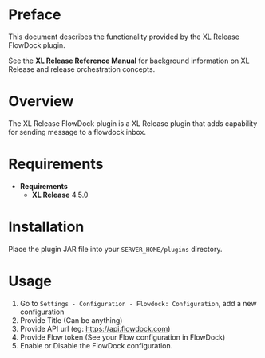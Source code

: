 # Preface #

This document describes the functionality provided by the XL Release FlowDock plugin.

See the **XL Release Reference Manual** for background information on XL Release and release orchestration concepts.

# Overview #

The XL Release FlowDock plugin is a XL Release plugin that adds capability for sending message to a flowdock inbox.

# Requirements #

* **Requirements**
	* **XL Release** 4.5.0

# Installation #

Place the plugin JAR file into your `SERVER_HOME/plugins` directory.

# Usage #

1. Go to `Settings - Configuration - Flowdock: Configuration`, add a new configuration
2. Provide Title (Can be anything)
3. Provide API url (eg: https://api.flowdock.com)
4. Provide Flow token (See your Flow configuration in FlowDock)
5. Enable or Disable the FlowDock configuration.
